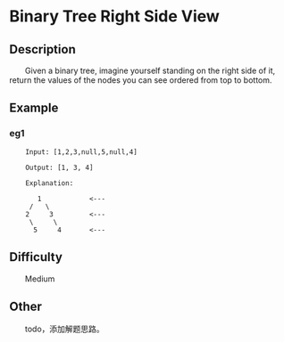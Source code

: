 # Binary Tree Right Side View

## Description

&emsp;&emsp;Given a binary tree, imagine yourself standing on the right side of it, return the values of the nodes you 
can see ordered from top to bottom.

## Example

### eg1

```
    Input: [1,2,3,null,5,null,4]
    
    Output: [1, 3, 4]
    
    Explanation:
    
       1            <---
     /   \
    2     3         <---
     \     \
      5     4       <---
```

## Difficulty

&emsp;&emsp;Medium

## Other

&emsp;&emsp;todo，添加解题思路。